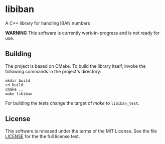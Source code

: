 # libiban
A C++ library for handling IBAN numbers

**WARNING** This software is currently work-in-progress and is not ready for use.

## Building

The project is based on CMake. To build the library itself, invoke the following
commands in the project's directory:

```
mkdir build
cd build
cmake ..
make libiban
```

For building the tests change the target of _make_ to `libiban_test`.

## License

This software is released under the terms of the MIT License. See the
file [LICENSE](https://github.com/Darth-Revan/libiban/blob/master/LICENSE)
for the the full license text.